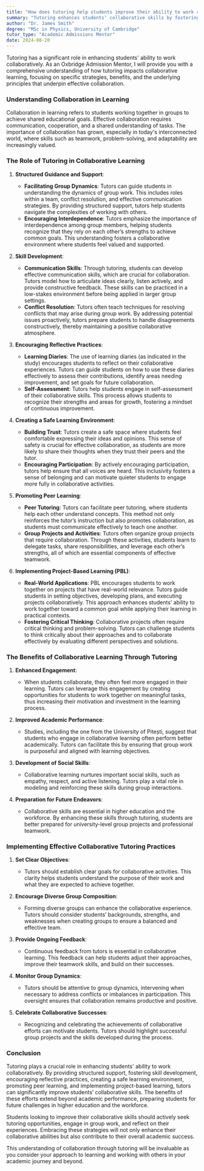 ```yaml
---
title: "How does tutoring help students improve their ability to work collaboratively?"
summary: "Tutoring enhances students' collaborative skills by fostering communication, teamwork, and problem-solving abilities essential for academic success."
author: "Dr. James Smith"
degree: "MSc in Physics, University of Cambridge"
tutor_type: "Academic Admissions Mentor"
date: 2024-08-20
---
```


Tutoring has a significant role in enhancing students' ability to work collaboratively. As an Oxbridge Admission Mentor, I will provide you with a comprehensive understanding of how tutoring impacts collaborative learning, focusing on specific strategies, benefits, and the underlying principles that underpin effective collaboration. 

### Understanding Collaboration in Learning

Collaboration in learning refers to students working together in groups to achieve shared educational goals. Effective collaboration requires communication, cooperation, and a shared understanding of tasks. The importance of collaboration has grown, especially in today's interconnected world, where skills such as teamwork, problem-solving, and adaptability are increasingly valued.

### The Role of Tutoring in Collaborative Learning

1. **Structured Guidance and Support**:
   - **Facilitating Group Dynamics**: Tutors can guide students in understanding the dynamics of group work. This includes roles within a team, conflict resolution, and effective communication strategies. By providing structured support, tutors help students navigate the complexities of working with others.
   - **Encouraging Interdependence**: Tutors emphasize the importance of interdependence among group members, helping students recognize that they rely on each other’s strengths to achieve common goals. This understanding fosters a collaborative environment where students feel valued and supported.

2. **Skill Development**:
   - **Communication Skills**: Through tutoring, students can develop effective communication skills, which are crucial for collaboration. Tutors model how to articulate ideas clearly, listen actively, and provide constructive feedback. These skills can be practiced in a low-stakes environment before being applied in larger group settings.
   - **Conflict Resolution**: Tutors often teach techniques for resolving conflicts that may arise during group work. By addressing potential issues proactively, tutors prepare students to handle disagreements constructively, thereby maintaining a positive collaborative atmosphere.

3. **Encouraging Reflective Practices**:
   - **Learning Diaries**: The use of learning diaries (as indicated in the study) encourages students to reflect on their collaborative experiences. Tutors can guide students on how to use these diaries effectively to assess their contributions, identify areas needing improvement, and set goals for future collaboration.
   - **Self-Assessment**: Tutors help students engage in self-assessment of their collaborative skills. This process allows students to recognize their strengths and areas for growth, fostering a mindset of continuous improvement.

4. **Creating a Safe Learning Environment**:
   - **Building Trust**: Tutors create a safe space where students feel comfortable expressing their ideas and opinions. This sense of safety is crucial for effective collaboration, as students are more likely to share their thoughts when they trust their peers and the tutor.
   - **Encouraging Participation**: By actively encouraging participation, tutors help ensure that all voices are heard. This inclusivity fosters a sense of belonging and can motivate quieter students to engage more fully in collaborative activities.

5. **Promoting Peer Learning**:
   - **Peer Tutoring**: Tutors can facilitate peer tutoring, where students help each other understand concepts. This method not only reinforces the tutor’s instruction but also promotes collaboration, as students must communicate effectively to teach one another.
   - **Group Projects and Activities**: Tutors often organize group projects that require collaboration. Through these activities, students learn to delegate tasks, share responsibilities, and leverage each other’s strengths, all of which are essential components of effective teamwork.

6. **Implementing Project-Based Learning (PBL)**:
   - **Real-World Applications**: PBL encourages students to work together on projects that have real-world relevance. Tutors guide students in setting objectives, developing plans, and executing projects collaboratively. This approach enhances students’ ability to work together toward a common goal while applying their learning in practical contexts.
   - **Fostering Critical Thinking**: Collaborative projects often require critical thinking and problem-solving. Tutors can challenge students to think critically about their approaches and to collaborate effectively by evaluating different perspectives and solutions.

### The Benefits of Collaborative Learning Through Tutoring

1. **Enhanced Engagement**: 
   - When students collaborate, they often feel more engaged in their learning. Tutors can leverage this engagement by creating opportunities for students to work together on meaningful tasks, thus increasing their motivation and investment in the learning process.

2. **Improved Academic Performance**:
   - Studies, including the one from the University of Pitești, suggest that students who engage in collaborative learning often perform better academically. Tutors can facilitate this by ensuring that group work is purposeful and aligned with learning objectives.

3. **Development of Social Skills**:
   - Collaborative learning nurtures important social skills, such as empathy, respect, and active listening. Tutors play a vital role in modeling and reinforcing these skills during group interactions.

4. **Preparation for Future Endeavors**:
   - Collaborative skills are essential in higher education and the workforce. By enhancing these skills through tutoring, students are better prepared for university-level group projects and professional teamwork.

### Implementing Effective Collaborative Tutoring Practices

1. **Set Clear Objectives**:
   - Tutors should establish clear goals for collaborative activities. This clarity helps students understand the purpose of their work and what they are expected to achieve together.

2. **Encourage Diverse Group Composition**:
   - Forming diverse groups can enhance the collaborative experience. Tutors should consider students’ backgrounds, strengths, and weaknesses when creating groups to ensure a balanced and effective team.

3. **Provide Ongoing Feedback**:
   - Continuous feedback from tutors is essential in collaborative learning. This feedback can help students adjust their approaches, improve their teamwork skills, and build on their successes.

4. **Monitor Group Dynamics**:
   - Tutors should be attentive to group dynamics, intervening when necessary to address conflicts or imbalances in participation. This oversight ensures that collaboration remains productive and positive.

5. **Celebrate Collaborative Successes**:
   - Recognizing and celebrating the achievements of collaborative efforts can motivate students. Tutors should highlight successful group projects and the skills developed during the process.

### Conclusion

Tutoring plays a crucial role in enhancing students' ability to work collaboratively. By providing structured support, fostering skill development, encouraging reflective practices, creating a safe learning environment, promoting peer learning, and implementing project-based learning, tutors can significantly improve students’ collaborative skills. The benefits of these efforts extend beyond academic performance, preparing students for future challenges in higher education and the workforce.

Students looking to improve their collaborative skills should actively seek tutoring opportunities, engage in group work, and reflect on their experiences. Embracing these strategies will not only enhance their collaborative abilities but also contribute to their overall academic success.

This understanding of collaboration through tutoring will be invaluable as you consider your approach to learning and working with others in your academic journey and beyond.
    